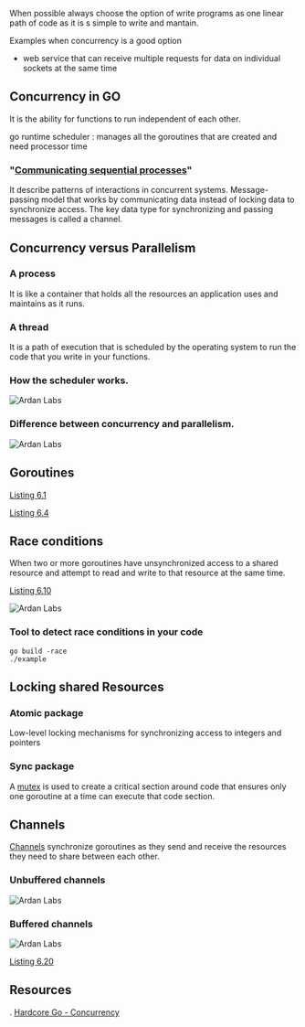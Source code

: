 When possible always choose the option of write programs as one linear path of code as it is s simple to write and mantain.

Examples when concurrency is a good option

- web service that can receive multiple requests for data on individual sockets at the same time

## Concurrency in GO

It is the ability for functions to run independent of each other.

go runtime scheduler : manages all the goroutines that are created and need processor time

### "[Communicating sequential processes](https://en.wikipedia.org/wiki/Communicating_sequential_processes)"

It describe patterns of interactions in concurrent systems.  Message-passing model that works by communicating data instead of locking data to synchronize access. The key data type for synchronizing and passing messages is called a channel.

## Concurrency versus Parallelism

### A process

It is like a container that holds all the resources an application uses and maintains as it runs.

### A thread

It is a path of execution that is scheduled by the operating system to run the code that you write in your functions.


### How the scheduler works.

![Ardan Labs](https://github.com/ardanlabs/gotraining/raw/master/topics/goroutines/scheduler.png)

### Difference between concurrency and parallelism.

![Ardan Labs](https://github.com/ardanlabs/gotraining/raw/master/topics/goroutines/parallel.png)

## Goroutines

[Listing 6.1](https://play.golang.org/p/LC1VgZZzO9)

[Listing 6.4](https://play.golang.org/p/WU1p9-_RMN)

## Race conditions

When two or more goroutines have unsynchronized access to a shared resource and attempt to read and write to that resource at the same time.

[Listing 6.10](https://play.golang.org/p/_BpVuJ2jga)

![Ardan Labs](https://github.com/ardanlabs/gotraining/raw/master/topics/data_race/data_race.png)

### Tool to detect race conditions in your code

```
go build -race
./example
```

## Locking shared Resources

### Atomic package

Low-level locking mechanisms for synchronizing access to integers and pointers

### Sync package

A [mutex](https://github.com/ardanlabs/gotraining/blob/master/topics/data_race/example4/example4.go) is used to create a critical section around code that ensures only one goroutine at a time can execute that code section.

## Channels

[Channels](https://github.com/ardanlabs/gotraining/blob/master/topics/channels/README.md) synchronize goroutines as they send and receive the resources they need to share between each other.

### Unbuffered channels

![Ardan Labs](https://github.com/ardanlabs/gotraining/raw/master/topics/channels/unbuffered.png)

### Buffered channels

![Ardan Labs](https://github.com/ardanlabs/gotraining/raw/master/topics/channels/buffered.png)

[Listing 6.20](https://play.golang.org/p/kuxUFMqy-9)

## Resources

. [Hardcore Go - Concurrency](https://github.com/ardanlabs/gotraining/tree/master/courses/hardcorego/concurrency)
